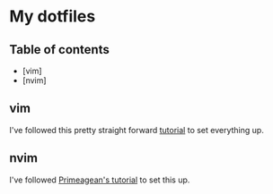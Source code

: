 # My dotfiles

## Table of contents
- [vim]
- [nvim]

## vim

I've followed this pretty straight forward [tutorial](https://www.freecodecamp.org/news/vimrc-configuration-guide-customize-your-vim-editor/) to set everything up.

## nvim

I've followed [Primeagean's tutorial](https://www.youtube.com/watch?v=w7i4amO_zaE) to set this up.

